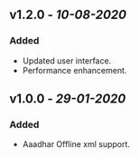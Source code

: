 
## **v1.2.0** - *10-08-2020*
### Added
- Updated user interface.
- Performance enhancement.

## **v1.0.0** - *29-01-2020*
### Added
- Aaadhar Offline xml support.

